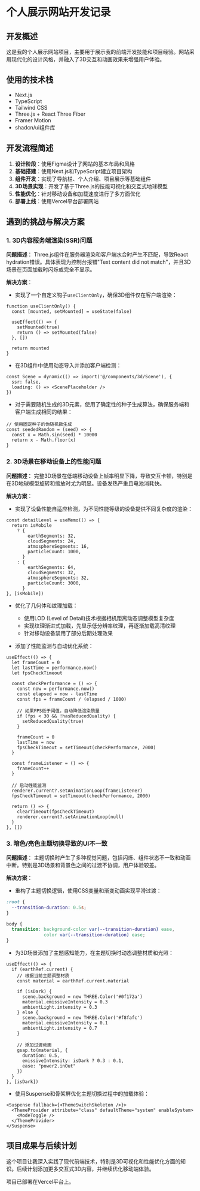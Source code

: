 # 个人展示网站开发记录

## 开发概述

这是我的个人展示网站项目，主要用于展示我的前端开发技能和项目经验。网站采用现代化的设计风格，并融入了3D交互和动画效果来增强用户体验。

## 使用的技术栈

- Next.js
- TypeScript 
- Tailwind CSS
- Three.js + React Three Fiber
- Framer Motion
- shadcn/ui组件库

## 开发流程简述

1. **设计阶段**：使用Figma设计了网站的基本布局和风格
2. **基础搭建**：使用Next.js和TypeScript建立项目架构
3. **组件开发**：实现了导航栏、个人介绍、项目展示等基础组件
4. **3D场景实现**：开发了基于Three.js的技能可视化和交互式地球模型
5. **性能优化**：针对移动设备和加载速度进行了多方面优化
6. **部署上线**：使用Vercel平台部署网站

## 遇到的挑战与解决方案

### 1. 3D内容服务端渲染(SSR)问题

**问题描述**：
Three.js组件在服务器渲染和客户端水合时产生不匹配，导致React hydration错误。具体表现为控制台报错"Text content did not match"，并且3D场景在页面加载时闪烁或完全不显示。

**解决方案**：
- 实现了一个自定义钩子`useClientOnly`，确保3D组件仅在客户端渲染：
```tsx
function useClientOnly() {
  const [mounted, setMounted] = useState(false)
  
  useEffect(() => {
    setMounted(true)
    return () => setMounted(false)
  }, [])
  
  return mounted
}
```

- 在3D组件中使用动态导入并添加客户端检测：
```tsx
const Scene = dynamic(() => import('@/components/3d/Scene'), { 
  ssr: false,
  loading: () => <ScenePlaceholder />
})
```

- 对于需要随机生成的3D元素，使用了确定性的种子生成算法，确保服务端和客户端生成相同的结果：
```tsx
// 使用固定种子的伪随机数生成
const seededRandom = (seed) => {
  const x = Math.sin(seed) * 10000
  return x - Math.floor(x)
}
```

### 2. 3D场景在移动设备上的性能问题

**问题描述**：
完整3D场景在低端移动设备上帧率明显下降，导致交互卡顿，特别是在3D地球模型旋转和缩放时尤为明显。设备发热严重且电池消耗快。

**解决方案**：
- 实现了设备性能自适应检测，为不同性能等级的设备提供不同复杂度的渲染：
```tsx
const detailLevel = useMemo(() => {
  return isMobile
    ? {
        earthSegments: 32,
        cloudSegments: 24,
        atmosphereSegments: 16,
        particleCount: 1000,
      }
    : {
        earthSegments: 64,
        cloudSegments: 32,
        atmosphereSegments: 32,
        particleCount: 3000,
      }
}, [isMobile])
```

- 优化了几何体和纹理加载：
  - 使用LOD (Level of Detail)技术根据相机距离动态调整模型复杂度
  - 实现纹理渐进式加载，先显示低分辨率纹理，再逐渐加载高清纹理
  - 针对移动设备禁用了部分后期处理效果

- 添加了性能监测与自动优化系统：
```tsx
useEffect(() => {
  let frameCount = 0
  let lastTime = performance.now()
  let fpsCheckTimeout
  
  const checkPerformance = () => {
    const now = performance.now()
    const elapsed = now - lastTime
    const fps = frameCount / (elapsed / 1000)
    
    // 如果FPS低于阈值，自动降低渲染质量
    if (fps < 30 && !hasReducedQuality) {
      setReducedQuality(true)
    }
    
    frameCount = 0
    lastTime = now
    fpsCheckTimeout = setTimeout(checkPerformance, 2000)
  }
  
  const frameListener = () => {
    frameCount++
  }
  
  // 启动性能监测
  renderer.current?.setAnimationLoop(frameListener)
  fpsCheckTimeout = setTimeout(checkPerformance, 2000)
  
  return () => {
    clearTimeout(fpsCheckTimeout)
    renderer.current?.setAnimationLoop(null)
  }
}, [])
```

### 3. 暗色/亮色主题切换导致的UI不一致

**问题描述**：
主题切换时产生了多种视觉问题，包括闪烁、组件状态不一致和动画中断。特别是3D场景和背景色之间的过渡不协调，用户体验较差。

**解决方案**：
- 重构了主题切换逻辑，使用CSS变量和渐变动画实现平滑过渡：
```css
:root {
  --transition-duration: 0.5s;
}

body {
  transition: background-color var(--transition-duration) ease,
              color var(--transition-duration) ease;
}
```

- 为3D场景添加了主题感知能力，在主题切换时动态调整材质和光照：
```tsx
useEffect(() => {
  if (earthRef.current) {
    // 根据当前主题调整材质
    const material = earthRef.current.material
    
    if (isDark) {
      scene.background = new THREE.Color('#0f172a')
      material.emissiveIntensity = 0.3
      ambientLight.intensity = 0.3
    } else {
      scene.background = new THREE.Color('#f8fafc')
      material.emissiveIntensity = 0.1
      ambientLight.intensity = 0.7
    }
    
    // 添加过渡动画
    gsap.to(material, {
      duration: 0.5,
      emissiveIntensity: isDark ? 0.3 : 0.1,
      ease: "power2.inOut"
    })
  }
}, [isDark])
```

- 使用Suspense和骨架屏优化主题切换过程中的加载体验：
```tsx
<Suspense fallback={<ThemeSwitchSkeleton />}>
  <ThemeProvider attribute="class" defaultTheme="system" enableSystem>
    <ModeToggle />
  </ThemeProvider>
</Suspense>
```

## 项目成果与后续计划

这个项目让我深入实践了现代前端技术，特别是3D可视化和性能优化方面的知识。后续计划添加更多交互式3D内容，并继续优化移动端体验。

项目已部署在Vercel平台上。 
